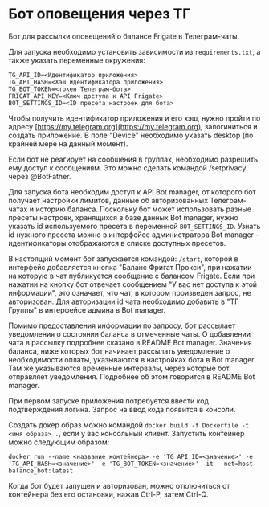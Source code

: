 # Бот оповещения через ТГ #

Бот для рассылки оповещений о балансе Frigate в Телеграм-чаты.

Для запуска необходимо установить зависимости из `requirements.txt`, а также указать переменные окружения:
```
TG_API_ID=<Идентификатор приложения>
TG_API_HASH=<Хэш идентификатора приложения>
TG_BOT_TOKEN=<токен Телеграм-бота>
FRIGAT_API_KEY=<Ключ доступа к API Frigate>
BOT_SETTINGS_ID=<ID пресета настроек для бота>
```
Чтобы получить идентификатор приложения и его хэш, нужно пройти по адресу [https://my.telegram.org](https://my.telegram.org), залогиниться и создать приложение. В поле "Device" необходимо указать desktop (по крайней мере на данный момент).

Если бот не реагирует на сообщения в группах, необходимо разрешить ему доступ к сообщениям. Это можно сделать командой /setprivacy через @BotFather.

Для запуска бота необходим доступ к API Bot manager, от которого бот получает настройки лимитов, данные об авторизованных Телеграм-чатах и историю баланса. Поскольку бот может использовать разные пресеты настроек, хранящихся в базе данных Bot manager, нужно указать id используемого пресета в переменной `BOT_SETTINGS_ID`. Узнать id нужного пресета можно в интерфейсе администратора Bot manager - идентификаторы отображаются в списке доступных пресетов.

В настоящий момент бот запускается командой: `/start`, которой в интерфейс добавляется кнопка "Баланс Фригат Прокси", при нажатии на которую в чат публикуется сообщение с балансом Frigate.
Если при нажатии на кнопку бот отвечает сообщением "У вас нет доступа к этой информации", это означает, что чат, в котором произведен запрос, не авторизован. Для авторизации id чата необходимо 
добавить в "ТГ Группы" в интерфейсе админа в Bot manager.

Помимо предоставления информации по запросу, бот рассылает уведомления о состоянии баланса в отмеченные чаты. О добавлении чата в рассылку подробнее сказано в README Bot manager.
Значения баланса, ниже которых бот начинает рассылать уведомление о необходимости оплаты, указываются в настройках бота в Bot manager. Там же указываются временные интервалы, 
через которые бот отправляет уведомления. Подробнее об этом говорится в README Bot manager.

При первом запуске приложения потребуется ввести код подтверждения логина. Запрос на ввод кода появится в консоли.

Создать докер образ можно командой `docker build -f Dockerfile -t <имя образа> .`, если у вас консольный клиент. Запустить контейнер можно следующим образом:
```
docker run --name <название контейнера> -e 'TG_API_ID=<значение>' -e 'TG_API_HASH=<значение>' -e 'TG_BOT_TOKEN=<значение>' -it --net=host balance_bot:latest
```
Когда бот будет запущен и авторизован, можно отключиться от контейнера без его остановки, нажав Ctrl-P, затем Ctrl-Q.

